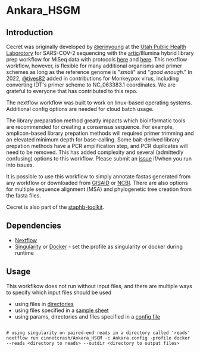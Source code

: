 # Ankara_HSGM

## Introduction

Cecret was originally developed by [@erinyoung](https://github.com/erinyoung) at the [Utah Public Health Laborotory](https://uphl.utah.gov/) for SARS-COV-2 sequencing with the [artic](https://artic.network/ncov-2019/ncov2019-bioinformatics-sop.html)/Illumina hybrid library prep workflow for MiSeq data with protocols [here](https://www.protocols.io/view/sars-cov-2-sequencing-on-illumina-miseq-using-arti-bffyjjpw) and [here](https://www.protocols.io/view/sars-cov-2-sequencing-on-illumina-miseq-using-arti-bfefjjbn). This nextflow workflow, however, is flexible for many additional organisms and primer schemes as long as the reference genome is "_small_" and "_good enough_." In 2022, [@tives82](https://github.com/tives82) added in contributions for Monkeypox virus, including converting IDT's primer scheme to NC_063383.1 coordinates. We are grateful to everyone that has contributed to this repo.

The nextflow workflow was built to work on linux-based operating systems. Additional config options are needed for cloud batch usage.

The library preparation method greatly impacts which bioinformatic tools are recommended for creating a consensus sequence. For example, amplicon-based library prepation methods will required primer trimming and an elevated minimum depth for base-calling. Some bait-derived library prepation methods have a PCR amplification step, and PCR duplicates will need to be removed. This has added complexity and several (admittedly confusing) options to this workflow. Please submit an [issue](https://github.com/UPHL-BioNGS/Cecret/issues) if/when you run into issues.

It is possible to use this workflow to simply annotate fastas generated from any workflow or downloaded from [GISAID](https://www.gisaid.org/) or [NCBI](https://www.ncbi.nlm.nih.gov/sars-cov-2/). There are also options for multiple sequence alignment (MSA) and phylogenetic tree creation from the fasta files.

Cecret is also part of the [staphb-toolkit](https://github.com/StaPH-B/staphb_toolkit).

## Dependencies

- [Nextflow](https://www.nextflow.io/docs/latest/getstarted.html)
- [Singularity](https://singularity.lbl.gov/install-linux) or [Docker](https://docs.docker.com/get-docker/) - set the profile as singularity or docker during runtime

## Usage

This workflkow does not run without input files, and there are multiple ways to specify which input files should be used
- using files in [directories](https://github.com/UPHL-BioNGS/Cecret#getting-files-from-directories)
- using files specified in a [sample sheet](https://github.com/UPHL-BioNGS/Cecret#using-a-sample-sheet)
- using params, directories and files specified in a [config file](https://github.com/UPHL-BioNGS/Cecret#using-config-files)

```

# using singularity on paired-end reads in a directory called 'reads'
nextflow run cinnetcrash/Ankara_HSGM -c Ankara.config -profile docker --reads <directory to reads> --outdir <directory to output files>
